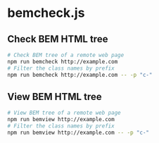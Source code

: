 bemcheck.js
======

## Check BEM HTML tree

```sh
# Check BEM tree of a remote web page
npm run bemcheck http://example.com
# Filter the class names by prefix
npm run bemcheck http://example.com -- -p "c-"
```

## View BEM HTML tree

```sh
# View BEM tree of a remote web page
npm run bemview http://example.com
# Filter the class names by prefix
npm run bemview http://example.com -- -p "c-"
```
